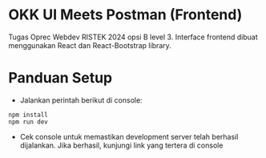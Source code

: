 # OKK UI Meets Postman (Frontend)

Tugas Oprec Webdev RISTEK 2024 opsi B level 3. Interface frontend dibuat menggunakan React dan React-Bootstrap library.

# Panduan Setup

- Jalankan perintah berikut di console:

```
npm install
npm run dev
```

- Cek console untuk memastikan development server telah berhasil dijalankan. Jika berhasil, kunjungi link yang tertera di console
